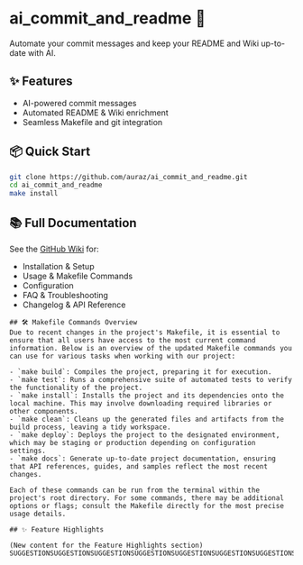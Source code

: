 # ai_commit_and_readme 🚀

Automate your commit messages and keep your README and Wiki up-to-date with AI.

## ✨ Features

- AI-powered commit messages
- Automated README & Wiki enrichment
- Seamless Makefile and git integration

## 📦 Quick Start

```sh
git clone https://github.com/auraz/ai_commit_and_readme.git
cd ai_commit_and_readme
make install
```

## 📚 Full Documentation

See the [GitHub Wiki](https://github.com/auraz/ai_commit_and_readme/wiki) for:
- Installation & Setup
- Usage & Makefile Commands
- Configuration
- FAQ & Troubleshooting
- Changelog & API Reference
```
## 🛠️ Makefile Commands Overview
Due to recent changes in the project's Makefile, it is essential to ensure that all users have access to the most current command information. Below is an overview of the updated Makefile commands you can use for various tasks when working with our project:

- `make build`: Compiles the project, preparing it for execution.
- `make test`: Runs a comprehensive suite of automated tests to verify the functionality of the project.
- `make install`: Installs the project and its dependencies onto the local machine. This may involve downloading required libraries or other components.
- `make clean`: Cleans up the generated files and artifacts from the build process, leaving a tidy workspace.
- `make deploy`: Deploys the project to the designated environment, which may be staging or production depending on configuration settings.
- `make docs`: Generate up-to-date project documentation, ensuring that API references, guides, and samples reflect the most recent changes.

Each of these commands can be run from the terminal within the project's root directory. For some commands, there may be additional options or flags; consult the Makefile directly for the most precise usage details.

## ✨ Feature Highlights

(New content for the Feature Highlights section)
SUGGESTIONSUGGESTIONSUGGESTIONSUGGESTIONSUGGESTIONSUGGESTIONSUGGESTIONSUGGESTIONSUGGESTIONSUGGESTIONSUGGESTIONSUGGESTION